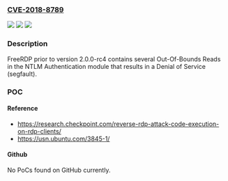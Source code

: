 ### [CVE-2018-8789](https://cve.mitre.org/cgi-bin/cvename.cgi?name=CVE-2018-8789)
![](https://img.shields.io/static/v1?label=Product&message=FreeRDP&color=blue)
![](https://img.shields.io/static/v1?label=Version&message=n%2Fa&color=blue)
![](https://img.shields.io/static/v1?label=Vulnerability&message=CWE-126%3A%20Buffer%20Over-read&color=brighgreen)

### Description

FreeRDP prior to version 2.0.0-rc4 contains several Out-Of-Bounds Reads in the NTLM Authentication module that results in a Denial of Service (segfault).

### POC

#### Reference
- https://research.checkpoint.com/reverse-rdp-attack-code-execution-on-rdp-clients/
- https://usn.ubuntu.com/3845-1/

#### Github
No PoCs found on GitHub currently.

